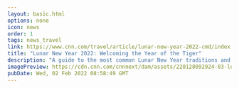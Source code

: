 ```yaml
---
layout: basic.html
options: none
icon: news
order: 1
tags: news_travel
link: https://www.cnn.com/travel/article/lunar-new-year-2022-cmd/index.html
title: "Lunar New Year 2022: Welcoming the Year of the Tiger"
description: "A guide to the most common Lunar New Year traditions and superstitions, as well as insights from some of Hong Kong's most established geomancers on what the Year of the Tiger might have in store. "
imagePreview: https://cdn.cnn.com/cnnnext/dam/assets/220128092924-03-lunar-new-year-2022-video-synd-2.jpg
pubDate: Wed, 02 Feb 2022 08:58:49 GMT
---
```

